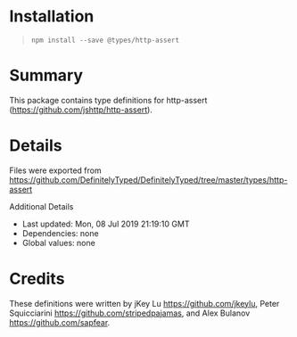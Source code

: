 # Installation
> `npm install --save @types/http-assert`

# Summary
This package contains type definitions for http-assert (https://github.com/jshttp/http-assert).

# Details
Files were exported from https://github.com/DefinitelyTyped/DefinitelyTyped/tree/master/types/http-assert

Additional Details
 * Last updated: Mon, 08 Jul 2019 21:19:10 GMT
 * Dependencies: none
 * Global values: none

# Credits
These definitions were written by jKey Lu <https://github.com/jkeylu>, Peter Squicciarini <https://github.com/stripedpajamas>, and Alex Bulanov <https://github.com/sapfear>.
